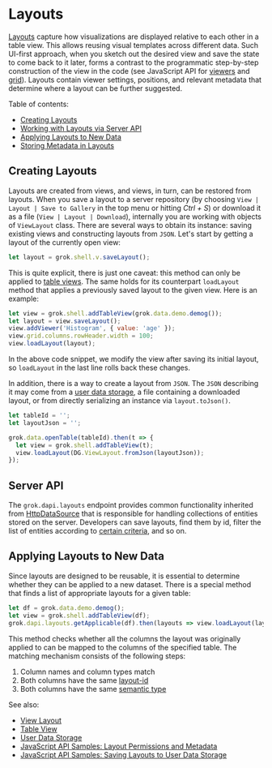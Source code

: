 <!-- TITLE: Use Layouts -->

# Layouts

[Layouts](../../visualize/view-layout.md) capture how visualizations are displayed relative to each
other in a table view. This allows reusing visual templates across different data. Such UI-first
approach, when you sketch out the desired view and save the state to come back to it later, forms a
contrast to the programmatic step-by-step construction of the view in the code (see JavaScript API
for [viewers](manipulate-viewers.md) and [grid](customize-grid.md)). Layouts contain viewer settings,
positions, and relevant metadata that determine where a layout can be further suggested.

Table of contents:
  - [Creating Layouts](#creating-layouts)
  - [Working with Layouts via Server API](#server-api)
  - [Applying Layouts to New Data](#applying-layouts-to-new-data)
  - [Storing Metadata in Layouts](#storing-metadata)

## Creating Layouts

Layouts are created from views, and views, in turn, can be restored from layouts. When you save a
layout to a server repository (by choosing `View | Layout | Save to Gallery` in the top menu or
hitting _Ctrl + S_) or download it as a file (`View | Layout | Download`), internally you are
working with objects of `ViewLayout` class. There are several ways to obtain its instance: saving
existing views and constructing layouts from `JSON`. Let's start by getting a layout of the
currently open view:

```js
let layout = grok.shell.v.saveLayout();
```

This is quite explicit, there is just one caveat: this method can only be applied to
[table views](../../overview/table-view.md). The same holds for its counterpart `loadLayout`
method that applies a previously saved layout to the given view. Here is an example:

```js
let view = grok.shell.addTableView(grok.data.demo.demog());
let layout = view.saveLayout();
view.addViewer('Histogram', { value: 'age' });
view.grid.columns.rowHeader.width = 100;
view.loadLayout(layout);
```

In the above code snippet, we modify the view after saving its initial layout, so
`loadLayout` in the last line rolls back these changes.

In addition, there is a way to create a layout from `JSON`. The `JSON` describing it may come from a
[user data storage](https://public.datagrok.ai/js/samples/ui/views/layouts), a file containing a
downloaded layout, or from directly serializing an instance via `layout.toJson()`.

```js
let tableId = '';
let layoutJson = '';

grok.data.openTable(tableId).then(t => {
  let view = grok.shell.addTableView(t);
  view.loadLayout(DG.ViewLayout.fromJson(layoutJson));
});
```

## Server API

The `grok.dapi.layouts` endpoint provides common functionality inherited from
[HttpDataSource](https://datagrok.ai/js-api/HttpDataSource) that is responsible for handling collections
of entities stored on the server. Developers can save layouts, find them by id, filter the list of entities
according to [certain criteria](../../overview/smart-search.md), and so on.

## Applying Layouts to New Data

Since layouts are designed to be reusable, it is essential to determine whether they can be applied
to a new dataset. There is a special method that finds a list of appropriate layouts for a given table:

```js
let df = grok.data.demo.demog();
let view = grok.shell.addTableView(df);
grok.dapi.layouts.getApplicable(df).then(layouts => view.loadLayout(layouts[0]));
```

This method checks whether all the columns the layout was originally applied to can be mapped
to the columns of the specified table. The matching mechanism consists of the following steps:

  1. Column names and column types match
  2. Both columns have the same [layout-id](../../discover/tags.md#layout-id)
  3. Both columns have the same [semantic type](../../discover/tags.md#quality)

<!-- ## Storing Metadata -->

See also:
  - [View Layout](../../visualize/view-layout.md)
  - [Table View](../../overview/table-view.md)
  - [User Data Storage](../user-data-storage.md)
  - [JavaScript API Samples: Layout Permissions and Metadata](https://public.datagrok.ai/js/samples/dapi/layouts-and-permissions)
  - [JavaScript API Samples: Saving Layouts to User Data Storage](https://public.datagrok.ai/js/samples/ui/views/layouts)
